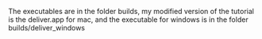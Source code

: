 The executables are in the folder builds, my modified version of the tutorial is the deliver.app for mac, and the executable for windows is in the folder builds/deliver_windows
